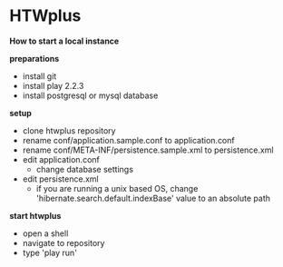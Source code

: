 HTWplus
=====================================

**How to start a local instance**

**preparations**
- install git
- install play 2.2.3
- install postgresql or mysql database

**setup**
- clone htwplus repository
- rename conf/application.sample.conf to application.conf
- rename conf/META-INF/persistence.sample.xml to persistence.xml
- edit application.conf 
  - change database settings
- edit persistence.xml
  - if you are running a unix based OS, change 'hibernate.search.default.indexBase' value to an absolute path

**start htwplus**
- open a shell
- navigate to repository
- type 'play run'